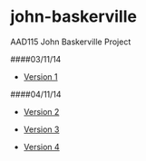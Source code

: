 john-baskerville
================

AAD115 John Baskerville Project


####03/11/14


* [Version 1](http://hayleyygregg.github.io/john-baskerville/version-1)

####04/11/14

* [Version 2](http://hayleyygregg.github.io/john-baskerville/version-2)


* [Version 3](http://hayleyygregg.github.io/john-baskerville/version-3)

* [Version 4](http://hayleyygregg.github.io/john-baskerville/version-4)
